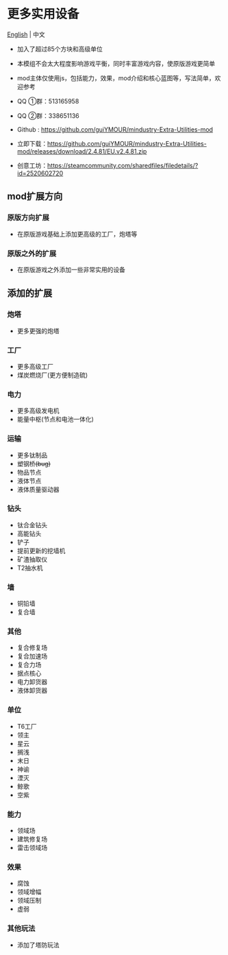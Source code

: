 # 更多实用设备

[English](README.md) | 中文

- 加入了超过85个方块和高级单位

- 本模组不会太大程度影响游戏平衡，同时丰富游戏内容，使原版游戏更简单

- mod主体仅使用js，包括能力，效果，mod介绍和核心蓝图等，写法简单，欢迎参考


- QQ ①群：513165958
- QQ ②群：338651136
- Github : https://github.com/guiYMOUR/mindustry-Extra-Utilities-mod
- 立即下载：https://github.com/guiYMOUR/mindustry-Extra-Utilities-mod/releases/download/2.4.81/EU.v2.4.81.zip
- 创意工坊：https://steamcommunity.com/sharedfiles/filedetails/?id=2520602720

## mod扩展方向

### 原版方向扩展
- 在原版游戏基础上添加更高级的工厂，炮塔等

### 原版之外的扩展
- 在原版游戏之外添加一些非常实用的设备

## 添加的扩展

### 炮塔
- 更多更强的炮塔

### 工厂
- 更多高级工厂
- 煤炭燃烧厂(更方便制造硫)

### 电力
- 更多高级发电机
- 能量中枢(节点和电池一体化)

### 运输
- 更多钛制品
- 塑钢桥<strike>(bug)</strike>
- 物品节点
- 液体节点
- 液体质量驱动器

### 钻头
- 钛合金钻头
- 高能钻头
- 铲子
- 提前更新的挖墙机
- 矿渣抽取仪
- T2抽水机

### 墙
- 铜铅墙
- 复合墙

### 其他
- 复合修复场
- 复合加速场
- 复合力场
- 据点核心
- 电力卸货器
- 液体卸货器

### 单位
- T6工厂
- 领主
- 星云
- 搁浅
- 末日
- 神谕
- 湮灭
- 鲸歌
- 空紫

### 能力
- 领域场
- 建筑修复场
- 雷击领域场

### 效果
- 腐蚀
- 领域增幅
- 领域压制
- 虚弱

### 其他玩法
- 添加了塔防玩法
